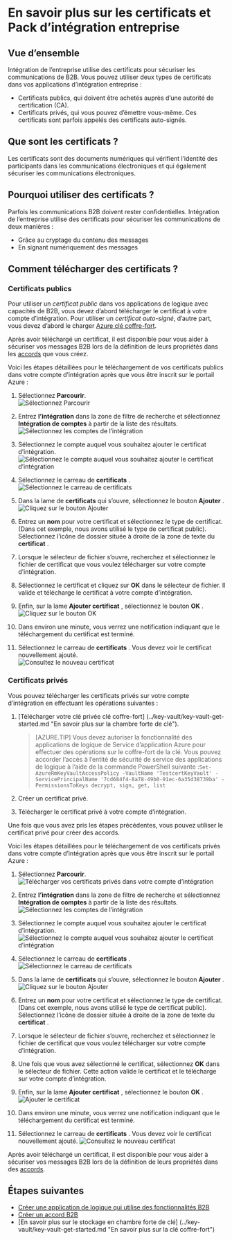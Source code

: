 
<properties
    pageTitle="L’utilisation de certificats avec le Pack d’intégration entreprise | Microsoft Azure"
    description="Apprenez à utiliser des certificats avec le Pack d’intégration entreprise et la logique d’applications"
    services="logic-apps"
    documentationCenter=".net,nodejs,java"
    authors="msftman"
    manager="erikre"
    editor="cgronlun"/>

<tags
    ms.service="logic-apps"
    ms.workload="integration"
    ms.tgt_pltfrm="na"
    ms.devlang="na"
    ms.topic="article"
    ms.date="09/06/2016"
    ms.author="deonhe"/>

# <a name="learn-about-certificates-and-enterprise-integration-pack"></a>En savoir plus sur les certificats et Pack d’intégration entreprise

## <a name="overview"></a>Vue d’ensemble
Intégration de l’entreprise utilise des certificats pour sécuriser les communications de B2B. Vous pouvez utiliser deux types de certificats dans vos applications d’intégration entreprise :

- Certificats publics, qui doivent être achetés auprès d’une autorité de certification (CA).
- Certificats privés, qui vous pouvez d’émettre vous-même. Ces certificats sont parfois appelés des certificats auto-signés.


## <a name="what-are-certificates"></a>Que sont les certificats ?
Les certificats sont des documents numériques qui vérifient l’identité des participants dans les communications électroniques et qui également sécuriser les communications électroniques.

## <a name="why-use-certificates"></a>Pourquoi utiliser des certificats ?
Parfois les communications B2B doivent rester confidentielles. Intégration de l’entreprise utilise des certificats pour sécuriser les communications de deux manières :

- Grâce au cryptage du contenu des messages
- En signant numériquement des messages  

## <a name="how-do-you-upload-certificates"></a>Comment télécharger des certificats ?

### <a name="public-certificates"></a>Certificats publics
Pour utiliser un *certificat public* dans vos applications de logique avec capacités de B2B, vous devez d’abord télécharger le certificat à votre compte d’intégration. Pour utiliser un *certificat auto-signé*, d’autre part, vous devez d’abord le charger [Azure clé coffre-fort](../key-vault/key-vault-get-started.md "en savoir plus sur le stockage en chambre forte de clé").

Après avoir téléchargé un certificat, il est disponible pour vous aider à sécuriser vos messages B2B lors de la définition de leurs propriétés dans les [accords](./app-service-logic-enterprise-integration-agreements.md) que vous créez.  

Voici les étapes détaillées pour le téléchargement de vos certificats publics dans votre compte d’intégration après que vous être inscrit sur le portail Azure :

1. Sélectionnez **Parcourir**.  
    ![Sélectionnez Parcourir](./media/app-service-logic-enterprise-integration-overview/overview-1.png)  

2. Entrez **l’intégration** dans la zone de filtre de recherche et sélectionnez **Intégration de comptes** à partir de la liste des résultats.     
    ![Sélectionnez les comptes de l’intégration](./media/app-service-logic-enterprise-integration-overview/overview-2.png)

3. Sélectionnez le compte auquel vous souhaitez ajouter le certificat d’intégration.  
    ![Sélectionnez le compte auquel vous souhaitez ajouter le certificat d’intégration](./media/app-service-logic-enterprise-integration-overview/overview-3.png)  

4.  Sélectionnez le carreau de **certificats** .  
    ![Sélectionnez le carreau de certificats](./media/app-service-logic-enterprise-integration-certificates/certificate-1.png)

5. Dans la lame de **certificats** qui s’ouvre, sélectionnez le bouton **Ajouter** .
    ![Cliquez sur le bouton Ajouter](./media/app-service-logic-enterprise-integration-certificates/certificate-2.png)

6. Entrez un **nom** pour votre certificat et sélectionnez le type de certificat. (Dans cet exemple, nous avons utilisé le type de certificat public). Sélectionnez l’icône de dossier située à droite de la zone de texte du **certificat** .

7. Lorsque le sélecteur de fichier s’ouvre, recherchez et sélectionnez le fichier de certificat que vous voulez télécharger sur votre compte d’intégration.

8. Sélectionnez le certificat et cliquez sur **OK** dans le sélecteur de fichier. Il valide et télécharge le certificat à votre compte d’intégration.

8. Enfin, sur la lame **Ajouter certificat** , sélectionnez le bouton **OK** .  
    ![Cliquez sur le bouton OK](./media/app-service-logic-enterprise-integration-certificates/certificate-3.png)  

9. Dans environ une minute, vous verrez une notification indiquant que le téléchargement du certificat est terminé.

10. Sélectionnez le carreau de **certificats** . Vous devez voir le certificat nouvellement ajouté.  
    ![Consultez le nouveau certificat](./media/app-service-logic-enterprise-integration-certificates/certificate-4.png)  

### <a name="private-certificates"></a>Certificats privés
Vous pouvez télécharger les certificats privés sur votre compte d’intégration en effectuant les opérations suivantes :  

1. [Télécharger votre clé privée clé coffre-fort] (../key-vault/key-vault-get-started.md "En savoir plus sur la chambre forte de clé").  

    > [AZURE.TIP] Vous devez autoriser la fonctionnalité des applications de logique de Service d’application Azure pour effectuer des opérations sur le coffre-fort de la clé. Vous pouvez accorder l’accès à l’entité de sécurité de service des applications de logique à l’aide de la commande PowerShell suivante :`Set-AzureRmKeyVaultAccessPolicy -VaultName 'TestcertKeyVault' -ServicePrincipalName '7cd684f4-8a78-49b0-91ec-6a35d38739ba' -PermissionsToKeys decrypt, sign, get, list`  

2. Créer un certificat privé.  

3. Télécharger le certificat privé à votre compte d’intégration.

Une fois que vous avez pris les étapes précédentes, vous pouvez utiliser le certificat privé pour créer des accords.

Voici les étapes détaillées pour le téléchargement de vos certificats privés dans votre compte d’intégration après que vous être inscrit sur le portail Azure :  

1. Sélectionnez **Parcourir**.  
    ![Télécharger vos certificats privés dans votre compte d’intégration](./media/app-service-logic-enterprise-integration-overview/overview-1.png)    

2. Entrez **l’intégration** dans la zone de filtre de recherche et sélectionnez **Intégration de comptes** à partir de la liste des résultats.     
    ![Sélectionnez les comptes de l’intégration](./media/app-service-logic-enterprise-integration-overview/overview-2.png)  

3. Sélectionnez le compte auquel vous souhaitez ajouter le certificat d’intégration.  
    ![Sélectionnez le compte auquel vous souhaitez ajouter le certificat d’intégration](./media/app-service-logic-enterprise-integration-overview/overview-3.png)  

4. Sélectionnez le carreau de **certificats** .  
    ![Sélectionnez le carreau de certificats](./media/app-service-logic-enterprise-integration-certificates/certificate-1.png)  

5. Dans la lame de **certificats** qui s’ouvre, sélectionnez le bouton **Ajouter** .
    ![Cliquez sur le bouton Ajouter](./media/app-service-logic-enterprise-integration-certificates/certificate-2.png)

6. Entrez un **nom** pour votre certificat et sélectionnez le type de certificat. (Dans cet exemple, nous avons utilisé le type de certificat public). Sélectionnez l’icône de dossier située à droite de la zone de texte du **certificat** .

7. Lorsque le sélecteur de fichier s’ouvre, recherchez et sélectionnez le fichier de certificat que vous voulez télécharger sur votre compte d’intégration.

8. Une fois que vous avez sélectionné le certificat, sélectionnez **OK** dans le sélecteur de fichier. Cette action valide le certificat et le télécharge sur votre compte d’intégration.

9. Enfin, sur la lame **Ajouter certificat** , sélectionnez le bouton **OK** .  
    ![Ajouter le certificat](./media/app-service-logic-enterprise-integration-certificates/privatecertificate-1.png)  

10. Dans environ une minute, vous verrez une notification indiquant que le téléchargement du certificat est terminé.

11. Sélectionnez le carreau de **certificats** . Vous devez voir le certificat nouvellement ajouté.
    ![Consultez le nouveau certificat](./media/app-service-logic-enterprise-integration-certificates/privatecertificate-2.png)  

Après avoir téléchargé un certificat, il est disponible pour vous aider à sécuriser vos messages B2B lors de la définition de leurs propriétés dans des [accords](./app-service-logic-enterprise-integration-agreements.md).  

## <a name="next-steps"></a>Étapes suivantes
- [Créer une application de logique qui utilise des fonctionnalités B2B](./app-service-logic-enterprise-integration-b2b.md)  
- [Créer un accord B2B](./app-service-logic-enterprise-integration-agreements.md)  
- [En savoir plus sur le stockage en chambre forte de clé] (../key-vault/key-vault-get-started.md "En savoir plus sur la clé coffre-fort")  

